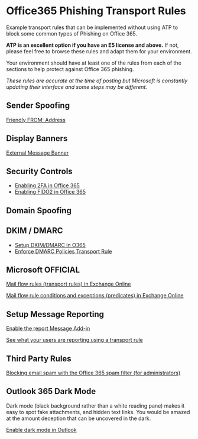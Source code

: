 # Office365 Phishing Transport Rules

Example transport rules that can be implemented without using ATP to block some common types of Phishing on Office 365.

**ATP is an excellent option if you have an E5 license and above.** If not, please feel free to browse these rules and adapt them for your environment. 

Your environment should have at least one of the rules from each of the sections to help protect against Office 365 phishing. 

*These rules are accurate at the time of posting but Microsoft is constantly updating their interface and some steps may be different.*


## Sender Spoofing

[Friendly FROM: Address](/friendly-from/README.md)

## Display Banners

[External Message Banner](/external-sender/README.md)

## Security Controls

- [Enabling 2FA in Office 365](/security/office365-enable-2fa.md)
- [Enabling FIDO2 in Office 365](/security/office365-enable-FIDO2.md)

## Domain Spoofing


## DKIM / DMARC

- [Setup DKIM/DMARC in O365](https://github.com/duocircle/Office365-Setup-DKIM-DMARC-SPF)
- [Enforce DMARC Policies Transport Rule](/security/dmarc-reject-transport.md)



## Microsoft OFFICIAL

[Mail flow rules (transport rules) in Exchange Online](https://docs.microsoft.com/en-us/exchange/security-and-compliance/mail-flow-rules/mail-flow-rules)

[Mail flow rule conditions and exceptions (predicates) in Exchange Online](https://docs.microsoft.com/en-us/exchange/security-and-compliance/mail-flow-rules/conditions-and-exceptions)

## Setup Message Reporting

[Enable the report Message Add-in](https://docs.microsoft.com/en-us/microsoft-365/security/office-365-security/enable-the-report-message-add-in?view=o365-worldwide)

[See what your users are reporting using a transport rule](https://docs.microsoft.com/en-us/microsoft-365/security/office-365-security/use-mail-flow-rules-to-see-what-your-users-are-reporting-to-microsoft?view=o365-worldwide)


## Third Party Rules

[Blocking email spam with the Office 365 spam filter (for administrators)](https://www.clouddirect.net/knowledge-base/KB0011008/blocking-email-spam-with-the-office-365-spam-filter-for-administrators)


## Outlook 365 Dark Mode

Dark mode (black background rather than a white reading pane) makes it easy to spot fake attachments, and hidden text links. 
You would be amazed at the amount deception that can be uncovered in the dark. 

[Enable dark mode in Outlook](https://support.office.com/en-us/article/dark-mode-in-outlook-3e2446e0-9a7b-4189-9af9-57fb94d02ae3)